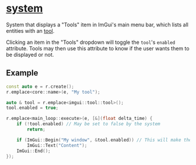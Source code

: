 # [system](system.hpp)

System that displays a "Tools" item in ImGui's main menu bar, which lists all entities with an [tool](../data/tool.md).

Clicking an item in the "Tools" dropdown will toggle the `tool`'s `enabled` attribute. Tools may then use this attribute to know if the user wants them to be displayed or not.

## Example

```cpp
const auto e = r.create();
r.emplace<core::name>(e, "My tool");

auto & tool = r.emplace<imgui::tool::tool>();
tool.enabled = true;

r.emplace<main_loop::execute>(e, [&](float delta_time) {
    if (!tool.enabled) // May be set to false by the system
        return;

    if (ImGui::Begin("My window", &tool.enabled)) // This will make the ImGui window have a "close" button
        ImGui::Text("Content");
    ImGui::End();
});
```